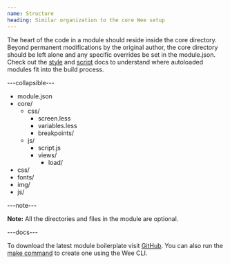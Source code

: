 ```yaml
---
name: Structure
heading: Similar organization to the core Wee setup
---
```


The heart of the code in a module should reside inside the core directory. Beyond permanent modifications by the original author, the core directory should be left alone and any specific overrides be set in the module.json. Check out the [style](/build#style-build) and [script](/build#script-build) docs to understand where autoloaded modules fit into the build process.

---collapsible---

* module.json
* core/
	* css/
		* screen.less
		* variables.less
		* breakpoints/
	* js/
		* script.js
		* views/
			* load/
* css/
* fonts/
* img/
* js/

---note---

**Note:** All the directories and files in the module are optional.

---docs---

To download the latest module boilerplate visit [GitHub](https://github.com/weepower/wee-module). You can also run the [make command](/build/commands#make) to create one using the Wee CLI.